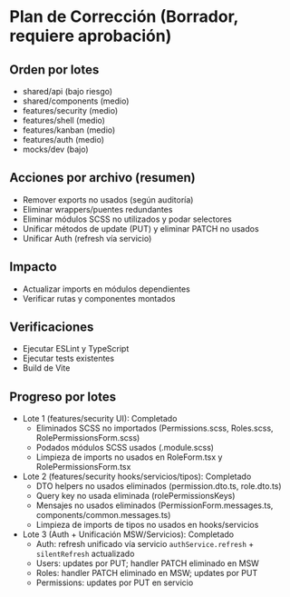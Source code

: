 # Plan de Corrección (Borrador, requiere aprobación)

## Orden por lotes
- shared/api (bajo riesgo)
- shared/components (medio)
- features/security (medio)
- features/shell (medio)
- features/kanban (medio)
- features/auth (medio)
- mocks/dev (bajo)

## Acciones por archivo (resumen)
- Remover exports no usados (según auditoría)
- Eliminar wrappers/puentes redundantes
- Eliminar módulos SCSS no utilizados y podar selectores
- Unificar métodos de update (PUT) y eliminar PATCH no usados
- Unificar Auth (refresh vía servicio)

## Impacto
- Actualizar imports en módulos dependientes
- Verificar rutas y componentes montados

## Verificaciones
- Ejecutar ESLint y TypeScript
- Ejecutar tests existentes
- Build de Vite

## Progreso por lotes
- Lote 1 (features/security UI): Completado
  - Eliminados SCSS no importados (Permissions.scss, Roles.scss, RolePermissionsForm.scss)
  - Podados módulos SCSS usados (.module.scss)
  - Limpieza de imports no usados en RoleForm.tsx y RolePermissionsForm.tsx
- Lote 2 (features/security hooks/servicios/tipos): Completado
  - DTO helpers no usados eliminados (permission.dto.ts, role.dto.ts)
  - Query key no usada eliminada (rolePermissionsKeys)
  - Mensajes no usados eliminados (PermissionForm.messages.ts, components/common.messages.ts)
  - Limpieza de imports de tipos no usados en hooks/servicios
- Lote 3 (Auth + Unificación MSW/Servicios): Completado
  - Auth: refresh unificado vía servicio `authService.refresh` + `silentRefresh` actualizado
  - Users: updates por PUT; handler PATCH eliminado en MSW
  - Roles: handler PATCH eliminado en MSW; updates por PUT
  - Permissions: updates por PUT en servicio
